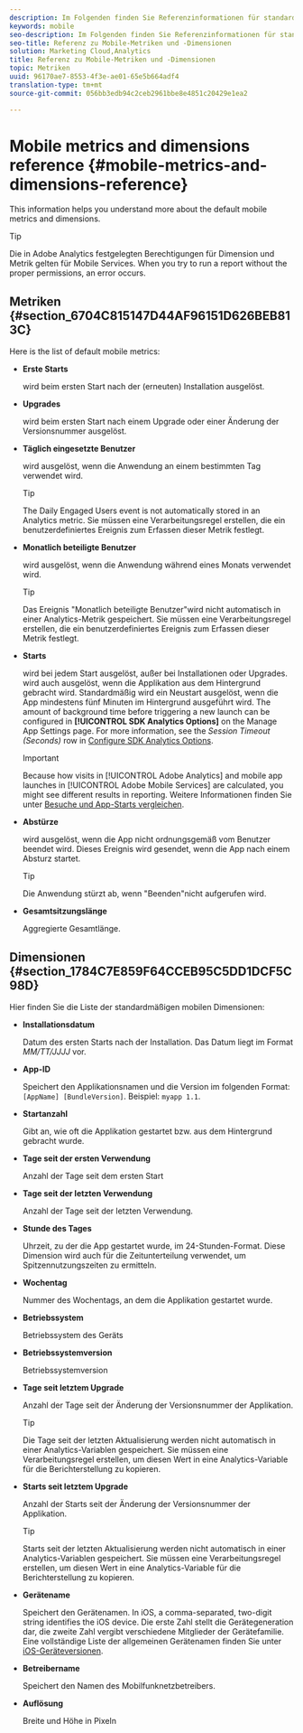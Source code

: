 ```yaml
---
description: Im Folgenden finden Sie Referenzinformationen für standardmäßige mobile Metriken und Dimensionen.
keywords: mobile
seo-description: Im Folgenden finden Sie Referenzinformationen für standardmäßige mobile Metriken und Dimensionen.
seo-title: Referenz zu Mobile-Metriken und -Dimensionen
solution: Marketing Cloud,Analytics
title: Referenz zu Mobile-Metriken und -Dimensionen
topic: Metriken
uuid: 96170ae7-8553-4f3e-ae01-65e5b664adf4
translation-type: tm+mt
source-git-commit: 056bb3edb94c2ceb2961bbe8e4851c20429e1ea2

---
```



# Mobile metrics and dimensions reference {#mobile-metrics-and-dimensions-reference}

This information helps you understand more about the default mobile metrics and dimensions.

>[!TIP]
>
>Die in Adobe Analytics festgelegten Berechtigungen für Dimension und Metrik gelten für Mobile Services. When you try to run a report without the proper permissions, an error occurs.

## Metriken {#section_6704C815147D44AF96151D626BEB813C}

Here is the list of default mobile metrics:

* **Erste Starts**

   wird beim ersten Start nach der (erneuten) Installation ausgelöst.

* **Upgrades**

   wird beim ersten Start nach einem Upgrade oder einer Änderung der Versionsnummer ausgelöst.

* **Täglich eingesetzte Benutzer**

   wird ausgelöst, wenn die Anwendung an einem bestimmten Tag verwendet wird.

   >[!TIP]
   >The Daily Engaged Users event is not automatically stored in an Analytics metric. Sie müssen eine Verarbeitungsregel erstellen, die ein benutzerdefiniertes Ereignis zum Erfassen dieser Metrik festlegt.

* **Monatlich beteiligte Benutzer**

   wird ausgelöst, wenn die Anwendung während eines Monats verwendet wird.

   >[!TIP]
   >Das Ereignis "Monatlich beteiligte Benutzer"wird nicht automatisch in einer Analytics-Metrik gespeichert. Sie müssen eine Verarbeitungsregel erstellen, die ein benutzerdefiniertes Ereignis zum Erfassen dieser Metrik festlegt.

* **Starts**

   wird bei jedem Start ausgelöst, außer bei Installationen oder Upgrades. wird auch ausgelöst, wenn die Applikation aus dem Hintergrund gebracht wird. Standardmäßig wird ein Neustart ausgelöst, wenn die App mindestens fünf Minuten im Hintergrund ausgeführt wird. The amount of background time before triggering a new launch can be configured in **[!UICONTROL SDK Analytics Options]** on the Manage App Settings page. For more information, see the *Session Timeout (Seconds)* row in [Configure SDK Analytics Options](/help/using/c-manage-app-settings/c-mob-confg-app/t-config-analytics/t-config-analytics.md).

   >[!IMPORTANT]
   >Because how visits in [!UICONTROL Adobe Analytics] and mobile app launches in [!UICONTROL Adobe Mobile Services] are calculated, you might see different results in reporting. Weitere Informationen finden Sie unter [Besuche und App-Starts vergleichen](https://helpx.adobe.com/analytics/kb/compare-visits-and-mobile-app-launches.html).

* **Abstürze**

   wird ausgelöst, wenn die App nicht ordnungsgemäß vom Benutzer beendet wird. Dieses Ereignis wird gesendet, wenn die App nach einem Absturz startet.

   >[!TIP]
   >Die Anwendung stürzt ab, wenn "Beenden"nicht aufgerufen wird.

* **Gesamtsitzungslänge**

   Aggregierte Gesamtlänge.

## Dimensionen {#section_1784C7E859F64CCEB95C5DD1DCF5C98D}

Hier finden Sie die Liste der standardmäßigen mobilen Dimensionen:

* **Installationsdatum**

   Datum des ersten Starts nach der Installation. Das Datum liegt im Format *MM/TT/JJJJ* vor.

* **App-ID**

   Speichert den Applikationsnamen und die Version im folgenden Format: `[AppName] [BundleVersion]`. Beispiel: `myapp 1.1`.

* **Startanzahl**

   Gibt an, wie oft die Applikation gestartet bzw. aus dem Hintergrund gebracht wurde.

* **Tage seit der ersten Verwendung**

   Anzahl der Tage seit dem ersten Start

* **Tage seit der letzten Verwendung**

   Anzahl der Tage seit der letzten Verwendung.

* **Stunde des Tages**

   Uhrzeit, zu der die App gestartet wurde, im 24-Stunden-Format. Diese Dimension wird auch für die Zeitunterteilung verwendet, um Spitzennutzungszeiten zu ermitteln.

* **Wochentag**

   Nummer des Wochentags, an dem die Applikation gestartet wurde.

* **Betriebssystem**

   Betriebssystem des Geräts

* **Betriebssystemversion**

   Betriebssystemversion

* **Tage seit letztem Upgrade**

   Anzahl der Tage seit der Änderung der Versionsnummer der Applikation.

   >[!TIP]
   >
   >Die Tage seit der letzten Aktualisierung werden nicht automatisch in einer Analytics-Variablen gespeichert. Sie müssen eine Verarbeitungsregel erstellen, um diesen Wert in eine Analytics-Variable für die Berichterstellung zu kopieren.

* **Starts seit letztem Upgrade**

   Anzahl der Starts seit der Änderung der Versionsnummer der Applikation.

   >[!TIP]
   >
   >Starts seit der letzten Aktualisierung werden nicht automatisch in einer Analytics-Variablen gespeichert. Sie müssen eine Verarbeitungsregel erstellen, um diesen Wert in eine Analytics-Variable für die Berichterstellung zu kopieren.

* **Gerätename**

   Speichert den Gerätenamen. In iOS, a comma-separated, two-digit string identifies the iOS device. Die erste Zahl stellt die Gerätegeneration dar, die zweite Zahl vergibt verschiedene Mitglieder der Gerätefamilie. Eine vollständige Liste der allgemeinen Gerätenamen finden Sie unter [iOS-Geräteversionen](/help/ios/reference/device-versions.md).

* **Betreibername**

   Speichert den Namen des Mobilfunknetzbetreibers.

* **Auflösung**

   Breite und Höhe in Pixeln
